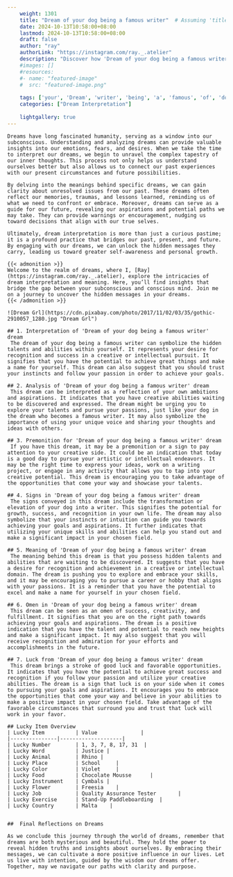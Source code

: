 ```yaml
---
    weight: 1301
    title: "Dream of your dog being a famous writer"  # Assuming 'title' column exists
    date: 2024-10-13T10:58:00+08:00
    lastmod: 2024-10-13T10:58:00+08:00
    draft: false
    author: "ray"
    authorLink: "https://instagram.com/ray._.atelier"
    description: "Discover how 'Dream of your dog being a famous writer' can interpret your future and uncover its significant meanings in your life."
    #images: []
    #resources:
    #- name: "featured-image"
    #  src: "featured-image.png"
    
    tags: ['your', 'Dream', 'writer', 'being', 'a', 'famous', 'of', 'dog']
    categories: ["Dream Interpretation"]
    
    lightgallery: true
---
```

    
    Dreams have long fascinated humanity, serving as a window into our subconscious. Understanding and analyzing dreams can provide valuable insights into our emotions, fears, and desires. When we take the time to interpret our dreams, we begin to unravel the complex tapestry of our inner thoughts. This process not only helps us understand ourselves better but also allows us to connect our past experiences with our present circumstances and future possibilities.
    
    By delving into the meanings behind specific dreams, we can gain clarity about unresolved issues from our past. These dreams often reflect our memories, traumas, and lessons learned, reminding us of what we need to confront or embrace. Moreover, dreams can serve as a guide for our future, revealing our aspirations and potential paths we may take. They can provide warnings or encouragement, nudging us toward decisions that align with our true selves.
    
    Ultimately, dream interpretation is more than just a curious pastime; it is a profound practice that bridges our past, present, and future. By engaging with our dreams, we can unlock the hidden messages they carry, leading us toward greater self-awareness and personal growth.
    
    {{< admonition >}}
    Welcome to the realm of dreams, where I, [Ray](https://instagram.com/ray._.atelier), explore the intricacies of dream interpretation and meaning. Here, you’ll find insights that bridge the gap between your subconscious and conscious mind. Join me on a journey to uncover the hidden messages in your dreams.
    {{< /admonition >}}
    
    ![Dream Grl](https://cdn.pixabay.com/photo/2017/11/02/03/35/gothic-2910057_1280.jpg "Dream Grl")
    
    ## 1. Interpretation of 'Dream of your dog being a famous writer' dream
     The dream of your dog being a famous writer can symbolize the hidden talents and abilities within yourself. It represents your desire for recognition and success in a creative or intellectual pursuit. It signifies that you have the potential to achieve great things and make a name for yourself. This dream can also suggest that you should trust your instincts and follow your passion in order to achieve your goals.
    
    ## 2. Analysis of 'Dream of your dog being a famous writer' dream
     This dream can be interpreted as a reflection of your own ambitions and aspirations. It indicates that you have creative abilities waiting to be discovered and expressed. The dream might be urging you to explore your talents and pursue your passions, just like your dog in the dream who becomes a famous writer. It may also symbolize the importance of using your unique voice and sharing your thoughts and ideas with others.
    
    ## 3. Premonition for 'Dream of your dog being a famous writer' dream
     If you have this dream, it may be a premonition or a sign to pay attention to your creative side. It could be an indication that today is a good day to pursue your artistic or intellectual endeavors. It may be the right time to express your ideas, work on a writing project, or engage in any activity that allows you to tap into your creative potential. This dream is encouraging you to take advantage of the opportunities that come your way and showcase your talents.
    
    ## 4. Signs in 'Dream of your dog being a famous writer' dream
     The signs conveyed in this dream include the transformation or elevation of your dog into a writer. This signifies the potential for growth, success, and recognition in your own life. The dream may also symbolize that your instincts or intuition can guide you towards achieving your goals and aspirations. It further indicates that utilizing your unique skills and abilities can help you stand out and make a significant impact in your chosen field.
    
    ## 5. Meaning of 'Dream of your dog being a famous writer' dream
     The meaning behind this dream is that you possess hidden talents and abilities that are waiting to be discovered. It suggests that you have a desire for recognition and achievement in a creative or intellectual domain. The dream is pushing you to explore and embrace your skills, and it may be encouraging you to pursue a career or hobby that aligns with your passions. It is a reminder that you have the potential to excel and make a name for yourself in your chosen field.
    
    ## 6. Omen in 'Dream of your dog being a famous writer' dream
     This dream can be seen as an omen of success, creativity, and fulfillment. It signifies that you are on the right path towards achieving your goals and aspirations. The dream is a positive indication that you have the talent and potential to reach new heights and make a significant impact. It may also suggest that you will receive recognition and admiration for your efforts and accomplishments in the future.
    
    ## 7. Luck from 'Dream of your dog being a famous writer' dream
     This dream brings a stroke of good luck and favorable opportunities. It indicates that you have the potential to achieve great success and recognition if you follow your passion and utilize your creative abilities. The dream is a sign that luck is on your side when it comes to pursuing your goals and aspirations. It encourages you to embrace the opportunities that come your way and believe in your abilities to make a positive impact in your chosen field. Take advantage of the favorable circumstances that surround you and trust that luck will work in your favor.
    
    ## Lucky Item Overview
    | Lucky Item          | Value              |
    |---------------|--------------------|
    | Lucky Number        | 1, 3, 7, 8, 17, 31  |
    | Lucky Word          | Justice |
    | Lucky Animal        | Rhino |
    | Lucky Place         | School     |
    | Lucky Color         | Violet     |
    | Lucky Food          | Chocolate Mousse      |
    | Lucky Instrument    | Cymbals |
    | Lucky Flower        | Freesia    |
    | Lucky Job           | Quality Assurance Tester       |
    | Lucky Exercise      | Stand-Up Paddleboarding  |
    | Lucky Country       | Malta    |
    
    
    ##  Final Reflections on Dreams
    
    As we conclude this journey through the world of dreams, remember that dreams are both mysterious and beautiful. They hold the power to reveal hidden truths and insights about ourselves. By embracing their messages, we can cultivate a more positive influence in our lives. Let us live with intention, guided by the wisdom our dreams offer. Together, may we navigate our paths with clarity and purpose.
    